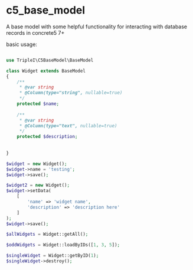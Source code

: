 # c5_base_model
A base model with some helpful functionality for interacting with database records in concrete5 7+

basic usage:

```php

use TripleI\C5BaseModel\BaseModel

class Widget extends BaseModel
{
    /**
     * @var string
     * @Column(type="string", nullable=true)
     */
    protected $name;
    
    /**
     * @var string
     * @Column(type="text", nullable=true)
     */
    protected $description;
    
    
}

$widget = new Widget();
$widget->name = 'testing';
$widget->save();

$widget2 = new Widget();
$widget->setData(
    [
        'name' => 'widget name',
        'description' => 'description here'
    ]
);
$widget->save();

$allWidgets = Widget::getAll();

$oddWidgets = Widget::loadByIDs([1, 3, 5]);

$singleWidget = Widget::getByID(1);
$singleWidget->destroy();

```